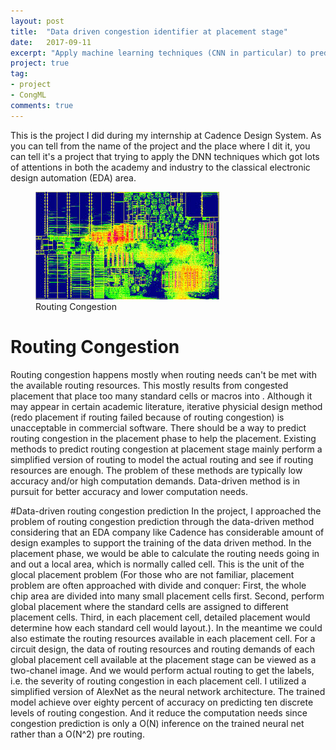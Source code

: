 ```yaml
---
layout: post
title:  "Data driven congestion identifier at placement stage"
date:   2017-09-11
excerpt: "Apply machine learning techniques (CNN in particular) to predict routing congestion on the placed design."
project: true
tag:
- project
- CongML
comments: true
---
```


This is the project I did during my internship at Cadence Design System. As you can tell from the name of the project and the place where I dit it, you can tell it's a project that trying to apply the DNN techniques which got lots of attentions in both the academy and industry to the classical electronic design automation (EDA) area.

<figure>
	<a href="images/2017-11-21-CongML_RoutingCongestion.jpeg"><img src="images/2017-11-21-CongML_RoutingCongestion.jpeg"></a>
	<figcaption>Routing Congestion</figcaption>
</figure>


# Routing Congestion
Routing congestion happens mostly when routing needs can't be met with the available routing resources. This mostly results from congested placement that place too many standard cells or macros into . Although it may appear in certain academic literature, iterative physicial design method (redo placement if routing failed because of routing congestion) is unacceptable in commercial software. There should be a way to predict routing congestion in the placement phase to help the placement. Existing methods to predict routing congestion at placement stage mainly perform a simplified version of routing to model the actual routing and see if routing resources are enough. The problem of these methods are typically low accuracy and/or high computation demands. Data-driven method is in pursuit for better accuracy and lower computation needs.

#Data-driven routing congestion prediction
In the project, I approached the problem of routing congestion prediction through the data-driven method considering that an EDA company like Cadence has considerable amount of design examples to support the training of the data driven method. In the placement phase, we would be able to calculate the routing needs going in and out a local area, which is normally called cell. This is the unit of the glocal placement problem (For those who are not familiar, placement problem are often approached with divide and conquer: First, the whole chip area are divided into many small placement cells first. Second, perform global placement where the standard cells are assigned to different placement cells. Third, in each placement cell, detailed placement would determine how each standard cell would layout.). In the meantime we could also estimate the routing resources available in each placement cell. For a circuit design, the data of routing resources and routing demands of each global placement cell available at the placement stage can be viewed as a two-chanel image. And we would perform actual routing to get the labels, i.e. the severity of routing congestion in each placement cell.
I utilized a simplified version of AlexNet as the neural network architecture. The trained model achieve over eighty percent of accuracy on predicting ten discrete levels of routing congestion. And it reduce the computation needs since congestion prediction is only a O(N) inference on the trained neural net rather than a O(N^2) pre routing.
